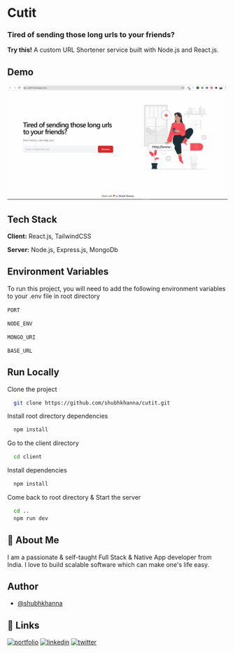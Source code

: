 # Cutit

### Tired of sending those long urls to your friends?

**Try this!** A custom URL Shortener service built with Node.js and React.js.

## Demo

<p align="center"><img src="https://github.com/shubhkhanna/Cutit/blob/main/demo.gif"></p>

## Tech Stack

**Client:** React.js, TailwindCSS

**Server:** Node.js, Express.js, MongoDb

## Environment Variables

To run this project, you will need to add the following environment variables to your .env file in root directory

`PORT`

`NODE_ENV`

`MONGO_URI`

`BASE_URL`

## Run Locally

Clone the project

```bash
  git clone https://github.com/shubhkhanna/cutit.git
```

Install root directory dependencies

```bash
  npm install
```

Go to the client directory

```bash
  cd client
```

Install dependencies

```bash
  npm install
```

Come back to root directory & Start the server

```bash
  cd ..
  npm run dev
```

## 🚀 About Me

I am a passionate & self-taught Full Stack & Native App developer from India. I love to build scalable software which can make one's life easy.

## Author

- [@shubhkhanna](https://www.github.com/shubhkhanna)

## 🔗 Links

[![portfolio](https://img.shields.io/badge/my_portfolio-000?style=for-the-badge&logo=ko-fi&logoColor=white)](https://shubhkhanna.github.io/) [![linkedin](https://img.shields.io/badge/linkedin-0A66C2?style=for-the-badge&logo=linkedin&logoColor=white)](https://www.linkedin.com/in/shubhkhanna/) [![twitter](https://img.shields.io/badge/twitter-1DA1F2?style=for-the-badge&logo=twitter&logoColor=white)](https://twitter.com/shubhdeveloper)
